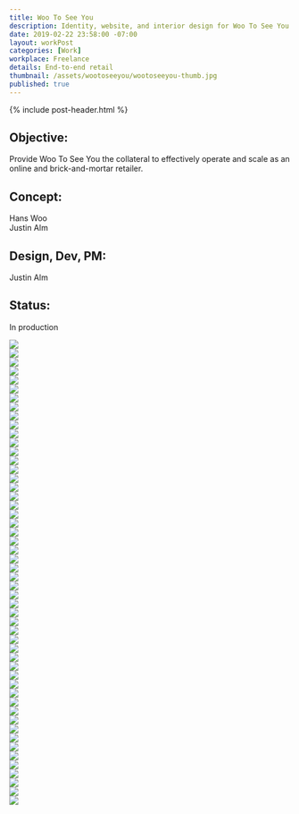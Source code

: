 ```yaml
---
title: Woo To See You
description: Identity, website, and interior design for Woo To See You.
date: 2019-02-22 23:58:00 -07:00
layout: workPost
categories: [Work]
workplace: Freelance
details: End-to-end retail
thumbnail: /assets/wootoseeyou/wootoseeyou-thumb.jpg
published: true
---
```


<div class="mw-1024  u-mar-auto  u-mar-b05">
    {% include post-header.html %}
    <div class="project-metadata  u-mar-auto  u-mar-t05  u-mar-b00">
        <div class="objective">
            <h2 class="as-h5  u-noMargin  u-mar-b01"><strong>Objective</strong>:</h2>
            <p class="u-noMargin  u-mar-b02">Provide Woo To See You the collateral to effectively operate and scale as an online and brick-and-mortar retailer.</p>
        </div>
        <div>
            <h2 class="as-h5  u-noMargin  u-mar-b01"><strong>Concept</strong>:</h2>
            <p class="u-noMargin  u-mar-b02">Hans Woo<br>Justin Alm</p>
        </div>
        <div>
            <h2 class="as-h5  u-noMargin  u-mar-b01"><strong>Design, Dev, PM</strong>:</h2>
            <p class="u-noMargin  u-mar-b02">Justin Alm</p>
        </div>
        <div>
            <h2 class="as-h5  u-noMargin  u-mar-b01"><strong>Status</strong>:</h2>
            <p class="u-noMargin  u-mar-b02">In production</p>
        </div>
    </div>
</div>

<div class="mw-1024  u-mar-auto  u-mar-b05">
    <div class="Grid  Grid--withGutters">
        <div class="Grid-cell  u-size1of1">
            <img src="/assets/wootoseeyou/wootoseeyou-hero.jpg"/>
        </div>
        <div class="Grid-cell  u-size1of4">
            <img src="/assets/wootoseeyou/wootoseeyou-brand-grid.jpg"/>
        </div>
        <div class="Grid-cell  u-size1of4">
            <img src="/assets/wootoseeyou/wootoseeyou-brand-grid-1.jpg"/>
        </div>
        <div class="Grid-cell  u-size1of4">
            <img src="/assets/wootoseeyou/wootoseeyou-brand-grid-2.jpg"/>
        </div>
        <div class="Grid-cell  u-size1of4">
            <img src="/assets/wootoseeyou/wootoseeyou-brand-grid-3.jpg"/>
        </div>
        <div class="Grid-cell  u-size1of4">
            <img src="/assets/wootoseeyou/wootoseeyou-brand-grid-4.jpg"/>
        </div>
        <div class="Grid-cell  u-size1of4">
            <img src="/assets/wootoseeyou/wootoseeyou-brand-grid-5.jpg"/>
        </div>
        <div class="Grid-cell  u-size1of4">
            <img src="/assets/wootoseeyou/wootoseeyou-brand-grid-6.jpg"/>
        </div>
        <div class="Grid-cell  u-size1of4">
            <img src="/assets/wootoseeyou/wootoseeyou-brand-grid-7.jpg"/>
        </div>
        <div class="Grid-cell  u-size1of2">
            <img src="/assets/wootoseeyou/wootoseeyou-builds-2.jpg"/>
        </div>
        <div class="Grid-cell  u-size1of2">
            <img src="/assets/wootoseeyou/wootoseeyou-builds-1.jpg"/>
        </div>
        <div class="Grid-cell  u-size1of2">
            <img src="/assets/wootoseeyou/wootoseeyou-builds-4.jpg"/>
        </div>
        <div class="Grid-cell  u-size1of2">
            <img src="/assets/wootoseeyou/wootoseeyou-builds-5.jpg"/>
        </div>
        <div class="Grid-cell  u-size1of2">
            <img src="/assets/wootoseeyou/wootoseeyou-builds.jpg"/>
        </div>
        <div class="Grid-cell  u-size1of2">
            <img src="/assets/wootoseeyou/wootoseeyou-builds-3.jpg"/>
        </div>
        <div class="Grid-cell  u-size1of4">
            <img src="/assets/wootoseeyou/wootoseeyou-builds-26.jpg"/>
        </div>
        <div class="Grid-cell  u-size1of4">
            <img src="/assets/wootoseeyou/wootoseeyou-builds-24.jpg"/>
        </div>
        <div class="Grid-cell  u-size1of2">
            <img src="/assets/wootoseeyou/wootoseeyou-builds-25.jpg"/>
        </div>
        <div class="Grid-cell  u-size1of4">
            <img src="/assets/wootoseeyou/wootoseeyou-builds-6.jpg"/>
        </div>
        <div class="Grid-cell  u-size1of4">
            <img src="/assets/wootoseeyou/wootoseeyou-builds-9.jpg"/>
        </div>
        <div class="Grid-cell  u-size1of4">
            <img src="/assets/wootoseeyou/wootoseeyou-builds-7.jpg"/>
        </div>
        <div class="Grid-cell  u-size1of4">
            <img src="/assets/wootoseeyou/wootoseeyou-builds-8.jpg"/>
        </div>
        <div class="Grid-cell  u-size1of4">
            <img src="/assets/wootoseeyou/wootoseeyou-builds-12.jpg"/>
        </div>
        <div class="Grid-cell  u-size1of4">
            <img src="/assets/wootoseeyou/wootoseeyou-builds-11.jpg"/>
        </div>
        <div class="Grid-cell  u-size1of4">
            <img src="/assets/wootoseeyou/wootoseeyou-builds-13.jpg"/>
        </div>
        <div class="Grid-cell  u-size1of4">
            <img src="/assets/wootoseeyou/wootoseeyou-builds-14.jpg"/>
        </div>
        <div class="Grid-cell  u-size1of3">
            <img src="/assets/wootoseeyou/wootoseeyou-builds-17.jpg"/>
        </div>
        <div class="Grid-cell  u-size1of3">
            <img src="/assets/wootoseeyou/wootoseeyou-builds-16.jpg"/>
        </div>
        <div class="Grid-cell  u-size1of3">
            <img src="/assets/wootoseeyou/wootoseeyou-builds-15.jpg"/>
        </div>
        <div class="Grid-cell  u-size1of3">
            <img src="/assets/wootoseeyou/wootoseeyou-builds-18.jpg"/>
        </div>
        <div class="Grid-cell  u-size1of3">
            <img src="/assets/wootoseeyou/wootoseeyou-builds-19.jpg"/>
        </div>
        <div class="Grid-cell  u-size1of3">
            <img src="/assets/wootoseeyou/wootoseeyou-builds-20.jpg"/>
        </div>
        <div class="Grid-cell  u-size1of4">
            <img src="/assets/wootoseeyou/wootoseeyou-builds-21.jpg"/>
        </div>
        <div class="Grid-cell  u-size1of4">
            <img src="/assets/wootoseeyou/wootoseeyou-builds-22.jpg"/>
        </div>
        <div class="Grid-cell  u-size1of4">
            <img src="/assets/wootoseeyou/wootoseeyou-builds-23.jpg"/>
        </div>
        <div class="Grid-cell  u-size1of4">
            <img src="/assets/wootoseeyou/wootoseeyou-builds-10.jpg"/>
        </div>
        <div class="Grid-cell  u-size1of1">
            <img src="/assets/wootoseeyou/wootoseeyou-spaces-1.jpg"/>
        </div>
        <div class="Grid-cell  u-size1of2">
            <img src="/assets/wootoseeyou/wootoseeyou-spaces.jpg"/>
        </div>
        <div class="Grid-cell  u-size1of2">
            <img src="/assets/wootoseeyou/wootoseeyou-spaces-2.jpg"/>
        </div>
        <div class="Grid-cell  u-size1of2">
            <img src="/assets/wootoseeyou/wootoseeyou-spaces-3.jpg"/>
        </div>
        <div class="Grid-cell  u-size1of2">
            <img src="/assets/wootoseeyou/wootoseeyou-spaces-4.jpg"/>
        </div>
        <div class="Grid-cell  u-size1of4">
            <img src="/assets/wootoseeyou/wootoseeyou-spaces-10.jpg"/>
        </div>
        <div class="Grid-cell  u-size1of4">
            <img src="/assets/wootoseeyou/wootoseeyou-spaces-8.jpg"/>
        </div>
        <div class="Grid-cell  u-size1of4">
            <img src="/assets/wootoseeyou/wootoseeyou-spaces-6.jpg"/>
        </div>
        <div class="Grid-cell  u-size1of4">
            <img src="/assets/wootoseeyou/wootoseeyou-spaces-5.jpg"/>
        </div>
        <div class="Grid-cell  u-size1of3">
            <img src="/assets/wootoseeyou/wootoseeyou-spaces-9.jpg"/>
        </div>
        <div class="Grid-cell  u-size1of3">
            <img src="/assets/wootoseeyou/wootoseeyou-spaces-7.jpg"/>
        </div>
        <div class="Grid-cell  u-size1of3">
            <img src="/assets/wootoseeyou/wootoseeyou-spaces-11.jpg"/>
        </div>
        <div class="Grid-cell  u-size1of2">
            <img src="/assets/wootoseeyou/wootoseeyou-people-1.jpg"/>
        </div>
        <div class="Grid-cell  u-size1of2">
            <img src="/assets/wootoseeyou/wootooseeyou-people-2.jpg"/>
        </div>
        <div class="Grid-cell  u-size1of2">
            <img src="/assets/wootoseeyou/wootoseeyou-people-3.jpg"/>
        </div>
        <div class="Grid-cell  u-size1of2">
            <img src="/assets/wootoseeyou/wootoseeyou-people-4.jpg"/>
        </div>
    </div>
</div>